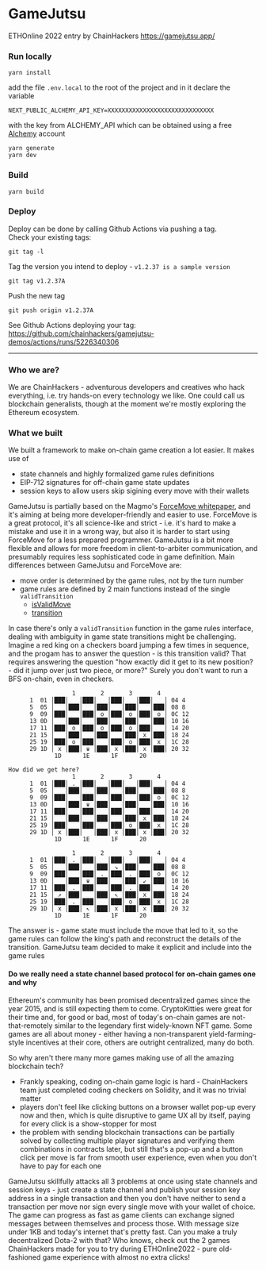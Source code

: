 # GameJutsu
ETHOnline 2022 entry by ChainHackers
https://gamejutsu.app/

### Run locally
```shell
yarn install
```
add the file `.env.local` to the root of the project and in it declare the variable
```shell
NEXT_PUBLIC_ALCHEMY_API_KEY=XXXXXXXXXXXXXXXXXXXXXXXXXXXXXX
```

with the key from ALCHEMY_API which can be obtained 
using a free [Alchemy](https://www.alchemy.com/) account

```shell
yarn generate
yarn dev
```

### Build
```shell
yarn build
```

### Deploy
Deploy can be done by calling Github Actions via pushing a tag.  
Check your existing tags:
```shell
git tag -l
```

Tag the version you intend to deploy - `v1.2.37 is a sample version`
```shell
git tag v1.2.37A
```

Push the new tag
```shell
git push origin v1.2.37A
```
See Github Actions deploying your tag:
https://github.com/chainhackers/gamejutsu-demos/actions/runs/5226340306  

---
### Who we are?
We are ChainHackers - adventurous developers and creatives who hack everything, i.e. try hands-on every technology 
we like. One could call us blockchain generalists, though at the moment we're mostly exploring the Ethereum ecosystem.


### What we built
We built a framework to make on-chain game creation a lot easier. It makes use of 
* state channels and highly formalized game rules definitions
* EIP-712 signatures for off-chain game state updates
* session keys to allow users skip sigining every move with their wallets

GameJutsu is partially based on the Magmo's [ForceMove whitepaper](https://magmo.com/force-move-games.pdf), 
and it's aiming at being more developer-friendly and easier to use. ForceMove is a great protocol, 
it's all science-like and strict - i.e. it's hard to make a mistake and use it in a wrong way, but also it is harder 
to start using ForceMove for a less prepared programmer. GameJutsu is a bit more flexible and allows for more freedom in 
client-to-arbiter communication, and presumably requires less sophisticated code in game definition.
Main differences between GameJutsu and ForceMove are:
* move order is determined by the game rules, not by the turn number
* game rules are defined by 2 main functions instead of the single `validTransition`
  * [isValidMove](https://github.com/ChainHackers/gamejutsu-contracts/blob/main/interfaces/IGameJutsuRules.sol#L26)
  * [transition](https://github.com/ChainHackers/gamejutsu-contracts/blob/main/interfaces/IGameJutsuRules.sol#L28)

In case there's only a `validTransition` function in the game rules interface,
dealing with ambiguity in game state transitions might be challenging.
Imagine a red king on a checkers board jumping a few times in sequence, and the progam
has to answer the question - is this transition valid? That requires answering the question
"how exactly did it get to its new position? - did it jump over just two piece, or more?"
Surely you don't want to run a BFS on-chain, even in checkers.
```
                  1       2       3       4
      1  01 │███│   │███│   │███│   │███│   │ 04 4
      5  05 │   │███│   │███│   │███│   │███│ 08 8
      9  09 │███│   │███│ o │███│ o │███│ o │ 0C 12
      13 0D │   │███│   │███│   │███│   │███│ 10 16
      17 11 │███│ o │███│ o │███│ o │███│   │ 14 20
      21 15 │   │███│   │███│   │███│ x │███│ 18 24
      25 19 │███│ o │███│   │███│ o │███│ x │ 1C 28
      29 1D │ x │███│ ♛ │███│ x │███│ x │███│ 20 32
             1D      1E      1F      20

How did we get here?
                  1       2       3       4
      1  01 │███│ . │███│   │███│   │███│   │ 04 4
      5  05 │   │███│   │███│   │███│   │███│ 08 8
      9  09 │███│   │███│   │███│   │███│ o │ 0C 12
      13 0D │   │███│ ♛ │███│   │███│   │███│ 10 16
      17 11 │███│   │███│   │███│   │███│   │ 14 20
      21 15 │   │███│   │███│   │███│ x │███│ 18 24
      25 19 │███│   │███│   │███│ o │███│ x │ 1C 28
      29 1D │ x │███│   │███│ x │███│ x │███│ 20 32
             1D      1E      1F      20

                  1       2       3       4
      1  01 │███│ . │███│   │███│   │███│   │ 04 4
      5  05 │   │███│   │███│ ↘ │███│   │███│ 08 8
      9  09 │███│   │███│ . │███│ . │███│ o │ 0C 12
      13 0D │   │███│ ♛ │███│   │███│ ↙ │███│ 10 16
      17 11 │███│ . │███│   │███│ . │███│   │ 14 20
      21 15 │ ↗ │███│   │███│ ↖ │███│ x │███│ 18 24
      25 19 │███│ . │███│   │███│ o │███│ x │ 1C 28
      29 1D │ x │███│ ↖ │███│ x │███│ x │███│ 20 32
             1D      1E      1F      20
```

The answer is - game state must include the move that led to it, so the game rules can follow the king's path 
and reconstruct the details of the transition. GameJutsu team decided to make it explicit and include into the game rules 

#### Do we really need a state channel based protocol for on-chain games one and why
Ethereum's community has been promised decentralized games since the year 2015, and is still expecting them to come. 
CryptoKitties were great for their time and, for good or bad, most of today's on-chain games are not-that-remotely 
similar to the legendary first widely-known NFT game. Some games are all about money - 
either having a non-transparent yield-farming-style incentives at their core, others are outright centralized, 
many do both. 

So why aren't there many more games making use of all the amazing blockchain tech?

* Frankly speaking, coding on-chain game logic is hard - ChainHackers team just completed coding checkers on Solidity, and it was no trivial matter 
* players don't feel like clicking buttons on a browser wallet pop-up every now and then, which is quite disruptive to game UX all by itself, paying for every click is a show-stopper for most
* the problem with sending blockchain transactions can be partially solved by collecting multiple player signatures and verifying them combinations in contracts later, but still that's a pop-up and a button click per move is far from smooth user experience, even when you don't have to pay for each one

GameJutsu skillfully attacks all 3 problems at once using state channels and session keys - just create a state channel and publish your session key address in a single transaction and then you don't have neither to send a transaction per move nor sign every single move with your wallet of choice. The game can progress as fast as game clients can exchange signed messages between themselves and process those. With message size under 1KB and today's internet that's pretty fast. Can you make a truly decentralized Dota-2 with that? Who knows, check out the 2 games ChainHackers made for you to try during ETHOnline2022 - pure old-fashioned game experience with almost no extra clicks!
